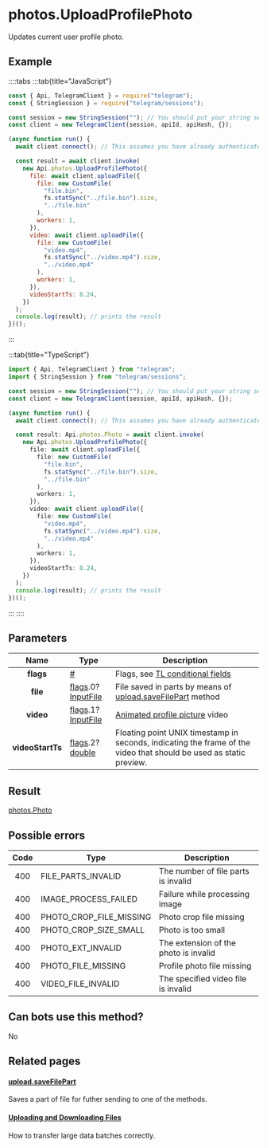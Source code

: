 # photos.UploadProfilePhoto

Updates current user profile photo.

## Example

::::tabs
:::tab{title="JavaScript"}

```js
const { Api, TelegramClient } = require("telegram");
const { StringSession } = require("telegram/sessions");

const session = new StringSession(""); // You should put your string session here
const client = new TelegramClient(session, apiId, apiHash, {});

(async function run() {
  await client.connect(); // This assumes you have already authenticated with .start()

  const result = await client.invoke(
    new Api.photos.UploadProfilePhoto({
      file: await client.uploadFile({
        file: new CustomFile(
          "file.bin",
          fs.statSync("../file.bin").size,
          "../file.bin"
        ),
        workers: 1,
      }),
      video: await client.uploadFile({
        file: new CustomFile(
          "video.mp4",
          fs.statSync("../video.mp4").size,
          "../video.mp4"
        ),
        workers: 1,
      }),
      videoStartTs: 8.24,
    })
  );
  console.log(result); // prints the result
})();
```

:::

:::tab{title="TypeScript"}

```ts
import { Api, TelegramClient } from "telegram";
import { StringSession } from "telegram/sessions";

const session = new StringSession(""); // You should put your string session here
const client = new TelegramClient(session, apiId, apiHash, {});

(async function run() {
  await client.connect(); // This assumes you have already authenticated with .start()

  const result: Api.photos.Photo = await client.invoke(
    new Api.photos.UploadProfilePhoto({
      file: await client.uploadFile({
        file: new CustomFile(
          "file.bin",
          fs.statSync("../file.bin").size,
          "../file.bin"
        ),
        workers: 1,
      }),
      video: await client.uploadFile({
        file: new CustomFile(
          "video.mp4",
          fs.statSync("../video.mp4").size,
          "../video.mp4"
        ),
        workers: 1,
      }),
      videoStartTs: 8.24,
    })
  );
  console.log(result); // prints the result
})();
```

:::
::::

## Parameters

|       Name       | Type                                                                                                                                 | Description                                                                                                        |
| :--------------: | ------------------------------------------------------------------------------------------------------------------------------------ | ------------------------------------------------------------------------------------------------------------------ |
|    **flags**     | [#](https://core.telegram.org/type/%23)                                                                                              | Flags, see [TL conditional fields](https://core.telegram.org/mtproto/TL-combinators#conditional-fields)            |
|     **file**     | [flags](https://core.telegram.org/mtproto/TL-combinators#conditional-fields).0?[InputFile](https://core.telegram.org/type/InputFile) | File saved in parts by means of [upload.saveFilePart](https://core.telegram.org/method/upload.saveFilePart) method |
|    **video**     | [flags](https://core.telegram.org/mtproto/TL-combinators#conditional-fields).1?[InputFile](https://core.telegram.org/type/InputFile) | [Animated profile picture](https://core.telegram.org/api/files#animated-profile-pictures) video                    |
| **videoStartTs** | [flags](https://core.telegram.org/mtproto/TL-combinators#conditional-fields).2?[double](https://core.telegram.org/type/double)       | Floating point UNIX timestamp in seconds, indicating the frame of the video that should be used as static preview. |

## Result

[photos.Photo](https://core.telegram.org/type/photos.Photo)

## Possible errors

| Code | Type                    | Description                           |
| :--: | ----------------------- | ------------------------------------- |
| 400  | FILE_PARTS_INVALID      | The number of file parts is invalid   |
| 400  | IMAGE_PROCESS_FAILED    | Failure while processing image        |
| 400  | PHOTO_CROP_FILE_MISSING | Photo crop file missing               |
| 400  | PHOTO_CROP_SIZE_SMALL   | Photo is too small                    |
| 400  | PHOTO_EXT_INVALID       | The extension of the photo is invalid |
| 400  | PHOTO_FILE_MISSING      | Profile photo file missing            |
| 400  | VIDEO_FILE_INVALID      | The specified video file is invalid   |

## Can bots use this method?

No

## Related pages

#### [upload.saveFilePart](https://core.telegram.org/method/upload.saveFilePart)

Saves a part of file for futher sending to one of the methods.

#### [Uploading and Downloading Files](https://core.telegram.org/api/files)

How to transfer large data batches correctly.
